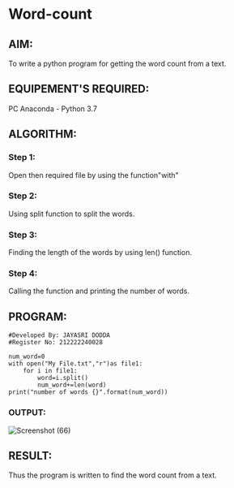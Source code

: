 # Word-count
## AIM:
To write a python program for getting the word count from a text.
## EQUIPEMENT'S REQUIRED: 
PC
Anaconda - Python 3.7
## ALGORITHM: 
### Step 1:
Open then required file by using the function"with"
### Step 2: 
  Using split function to split the words.
### Step 3: 
Finding the length of the words by using len() function.
### Step 4:  
Calling the function and printing the number of words.

## PROGRAM:
```
#Developed By: JAYASRI DODDA
#Register No: 212222240028

num_word=0
with open("My File.txt","r")as file1:
    for i in file1:
        word=i.split()
        num_word+=len(word)
print("number of words {}".format(num_word))
```
### OUTPUT:
![Screenshot (66)](https://github.com/jayasridodda/Word-count/assets/123259278/8359657a-a30f-48e5-9ca4-32ebab30b643)



## RESULT:
Thus the program is written to find the word count from a text.
